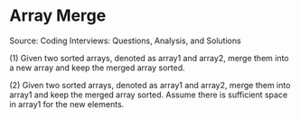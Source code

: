 Array Merge
=============

Source: Coding Interviews: Questions, Analysis, and Solutions

(1) Given two sorted arrays, denoted as array1 and array2, merge them into a new array and keep the merged array sorted.

(2) Given two sorted arrays, denoted as array1 and array2, merge them into array1 and keep the merged array sorted.  Assume there is sufficient space in array1 for the new elements.
